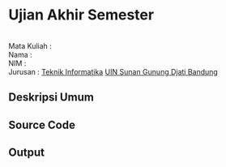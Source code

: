 # Ujian Akhir Semester 
<br>Mata Kuliah 	  :
<br> Nama		        :
<br>NIM		          :	
<br>Jurusan		      : [Teknik Informatika](http://if.uinsgd.ac.id/) [UIN Sunan Gunung Djati Bandung](https://uinsgd.ac.id/) 

## Deskripsi Umum

## Source Code

## Output
